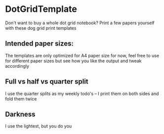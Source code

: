 # DotGridTemplate
Don't want to buy a whole dot grid notebook? Print a few papers yourself with these dog grid print templates

## Intended paper sizes: 
The templates are only optimized for A4 paper size for now, feel free to use for different paper sizes but see how you like the output and tweak accordingly

## Full vs half vs quarter split
I use the quarter splits as my weekly todo's – I print them on both sides and fold them twice

## Darkness
I use the lightest, but you do you
